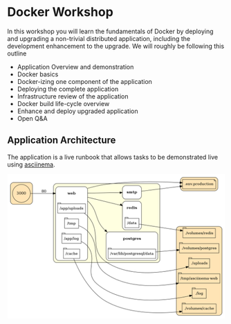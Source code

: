 # Docker Workshop

In this workshop you will learn the fundamentals of Docker by deploying and upgrading a non-trivial distributed application, including the development enhancement to the upgrade.  We will roughly be following this outline

- Application Overview and demonstration
- Docker basics
- Docker-izing one component of the application
- Deploying the complete application
- Infrastructure review of the application
- Docker build life-cycle overview
- Enhance and deploy upgraded application
- Open Q&A

## Application Architecture

The application is a live runbook that allows tasks to be demonstrated live using [asciinema](http://asciinema.org).

![architecture](architecture.png)

